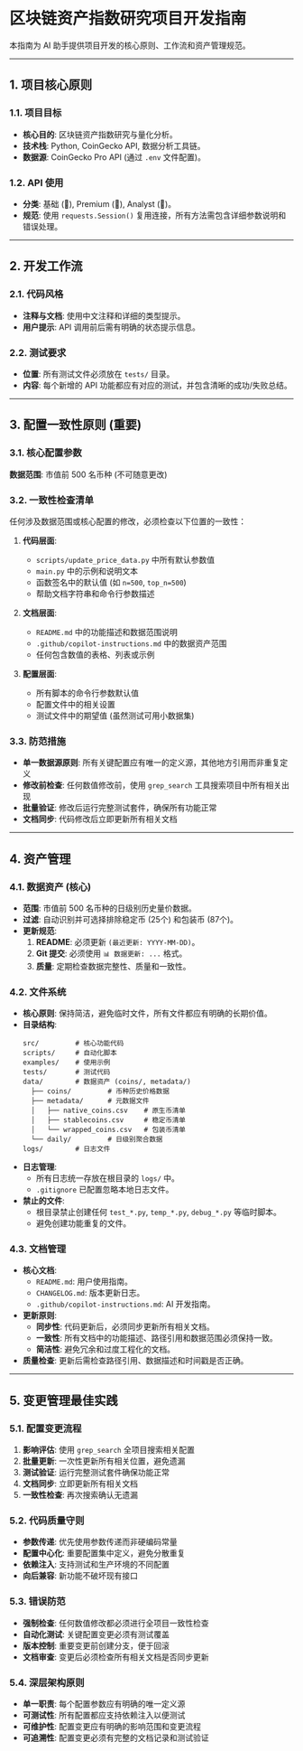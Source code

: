 <!-- Copilot 自动化开发指南 -->

# 区块链资产指数研究项目开发指南

本指南为 AI 助手提供项目开发的核心原则、工作流和资产管理规范。

---

## 1. 项目核心原则

### 1.1. 项目目标

- **核心目的**: 区块链资产指数研究与量化分析。
- **技术栈**: Python, CoinGecko API, 数据分析工具链。
- **数据源**: CoinGecko Pro API (通过 `.env` 文件配置)。

### 1.2. API 使用

- **分类**: 基础 (🔹), Premium (💼), Analyst (👑)。
- **规范**: 使用 `requests.Session()` 复用连接，所有方法需包含详细参数说明和错误处理。

---

## 2. 开发工作流

### 2.1. 代码风格

- **注释与文档**: 使用中文注释和详细的类型提示。
- **用户提示**: API 调用前后需有明确的状态提示信息。

### 2.2. 测试要求

- **位置**: 所有测试文件必须放在 `tests/` 目录。
- **内容**: 每个新增的 API 功能都应有对应的测试，并包含清晰的成功/失败总结。

---

## 3. 配置一致性原则 (重要)

### 3.1. 核心配置参数

**数据范围**: 市值前 500 名币种 (不可随意更改)

### 3.2. 一致性检查清单

任何涉及数据范围或核心配置的修改，必须检查以下位置的一致性：

1. **代码层面**:

   - `scripts/update_price_data.py` 中所有默认参数值
   - `main.py` 中的示例和说明文本
   - 函数签名中的默认值 (如 `n=500`, `top_n=500`)
   - 帮助文档字符串和命令行参数描述

2. **文档层面**:

   - `README.md` 中的功能描述和数据范围说明
   - `.github/copilot-instructions.md` 中的数据资产范围
   - 任何包含数值的表格、列表或示例

3. **配置层面**:
   - 所有脚本的命令行参数默认值
   - 配置文件中的相关设置
   - 测试文件中的期望值 (虽然测试可用小数据集)

### 3.3. 防范措施

- **单一数据源原则**: 所有关键配置应有唯一的定义源，其他地方引用而非重复定义
- **修改前检查**: 任何数值修改前，使用 `grep_search` 工具搜索项目中所有相关出现
- **批量验证**: 修改后运行完整测试套件，确保所有功能正常
- **文档同步**: 代码修改后立即更新所有相关文档

---

## 4. 资产管理

### 4.1. 数据资产 (核心)

- **范围**: 市值前 500 名币种的日级别历史量价数据。
- **过滤**: 自动识别并可选择排除稳定币 (25个) 和包装币 (87个)。
- **更新规范**:
  1. **README**: 必须更新 `(最近更新: YYYY-MM-DD)`。
  2. **Git 提交**: 必须使用 `📊 数据更新: ...` 格式。
  3. **质量**: 定期检查数据完整性、质量和一致性。

### 4.2. 文件系统

- **核心原则**: 保持简洁，避免临时文件，所有文件都应有明确的长期价值。
- **目录结构**:
  ```
  src/         # 核心功能代码
  scripts/     # 自动化脚本
  examples/    # 使用示例
  tests/       # 测试代码
  data/        # 数据资产 (coins/, metadata/)
    ├── coins/         # 币种历史价格数据
    ├── metadata/      # 元数据文件
    │   ├── native_coins.csv    # 原生币清单
    │   ├── stablecoins.csv     # 稳定币清单  
    │   └── wrapped_coins.csv   # 包装币清单
    └── daily/         # 日级别聚合数据
  logs/        # 日志文件
  ```
- **日志管理**:
  - 所有日志统一存放在根目录的 `logs/` 中。
  - `.gitignore` 已配置忽略本地日志文件。
- **禁止的文件**:
  - 根目录禁止创建任何 `test_*.py`, `temp_*.py`, `debug_*.py` 等临时脚本。
  - 避免创建功能重复的文件。

### 4.3. 文档管理

- **核心文档**:
  - `README.md`: 用户使用指南。
  - `CHANGELOG.md`: 版本更新日志。
  - `.github/copilot-instructions.md`: AI 开发指南。
- **更新原则**:
  - **同步性**: 代码更新后，必须同步更新所有相关文档。
  - **一致性**: 所有文档中的功能描述、路径引用和数据范围必须保持一致。
  - **简洁性**: 避免冗余和过度工程化的文档。
- **质量检查**: 更新后需检查路径引用、数据描述和时间戳是否正确。

---

## 5. 变更管理最佳实践

### 5.1. 配置变更流程

1. **影响评估**: 使用 `grep_search` 全项目搜索相关配置
2. **批量更新**: 一次性更新所有相关位置，避免遗漏
3. **测试验证**: 运行完整测试套件确保功能正常
4. **文档同步**: 立即更新所有相关文档
5. **一致性检查**: 再次搜索确认无遗漏

### 5.2. 代码质量守则

- **参数传递**: 优先使用参数传递而非硬编码常量
- **配置中心化**: 重要配置集中定义，避免分散重复
- **依赖注入**: 支持测试和生产环境的不同配置
- **向后兼容**: 新功能不破坏现有接口

### 5.3. 错误防范

- **强制检查**: 任何数值修改都必须进行全项目一致性检查
- **自动化测试**: 关键配置变更必须有测试覆盖
- **版本控制**: 重要变更前创建分支，便于回滚
- **文档审查**: 变更后必须检查所有相关文档是否同步更新

### 5.4. 深层架构原则

- **单一职责**: 每个配置参数应有明确的唯一定义源
- **可测试性**: 所有配置都应支持依赖注入以便测试
- **可维护性**: 配置变更应有明确的影响范围和变更流程
- **可追溯性**: 配置变更必须有完整的文档记录和测试验证
